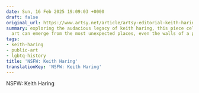 ```yaml
---
date: Sun, 16 Feb 2025 19:09:03 +0000
draft: false
original_url: https://www.artsy.net/article/artsy-editorial-keith-harings-risque-mural-hidden-public-bathroom
summary: exploring the audacious legacy of keith haring, this piece celebrates how
  art can emerge from the most unexpected places, even the walls of a public bathroom.
tags:
- keith-haring
- public-art
- lgbtq-history
title: 'NSFW: Keith Haring'
translationKey: 'NSFW: Keith Haring'
---
```


NSFW: Keith Haring